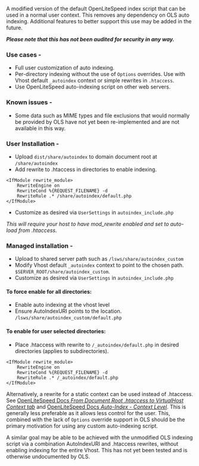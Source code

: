 A modified version of the default OpenLiteSpeed index script that can be used in a normal user context.
This removes any dependency on OLS auto indexing. Additional features to better support this use may be added in the future.

***Please note that this has not been audited for security in any way.***

### Use cases -
- Full user customization of auto indexing.
- Per-directory indexing without the use of `Options` overrides. Use with Vhost default `_autoindex` context or simple rewrites in `.htaccess`.
- Use OpenLiteSpeed auto-indexing script on other web servers.

### Known issues -
- Some data such as MIME types and file exclusions that would normally be provided by OLS have not yet been re-implemented and are not available in this way.


### User Installation -
- Upload `dist/share/autoindex` to domain document root at `/share/autoindex`
- Add rewrite to .htaccess in directories to enable indexing.
```
<IfModule rewrite_module>
    RewriteEngine on
    RewriteCond %{REQUEST_FILENAME} -d
    RewriteRule .* /share/autoindex/default.php
</IfModule>
```
- Customize as desired via `UserSettings` in `autoindex_include.php`

*This will require your host to have mod_rewrite enabled and set to auto-load from .htaccess.*

### Managed installation -
- Upload to shared server path such as `/lsws/share/autoindex_custom`
- Modify Vhost default `_autoindex` context to point to the chosen path. `$SERVER_ROOT/share/autoindex_custom`.  
- Customize as desired via `UserSettings` in `autoindex_include.php`

#### To force enable for all directories:
- Enable auto indexing at the vhost level
- Ensure AutoIndexURI points to the location. `/lsws/share/autoindex_custom/default.php`

#### To enable for user selected directories:
- Place .htaccess with rewrite to `/_autoindex/default.php` in desired directories (applies to subdirectories).
```
<IfModule rewrite_module>
    RewriteEngine on
    RewriteCond %{REQUEST_FILENAME} -d
    RewriteRule .* /_autoindex/default.php
</IfModule>
```

Alternatively, a rewrite for a static context can be used instead of .htaccess. See [OpenLiteSpeed Docs *From Document Root .htaccess to VirtualHost Context tab*](https://docs.openlitespeed.org/config/rewriterules/#from-document-root-htaccess-to-virtualhost-context-tab) and [OpenLiteSpeed Docs *Auto-Index - Context Level*](https://docs.openlitespeed.org/config/advanced/autoindex/#context-level). 
This is generally less preferable as it allows less control for the user. This, combined with the lack of `Options` override support in OLS should be the primary motivation for using any custom auto-indexing script.

A similar goal may be able to be achieved with the unmodified OLS indexing script via a combination AutoIndexURI and .htaccess rewrites, without enabling indexing for the entire Vhost. This has not yet been tested and is otherwise undocumented by OLS. 